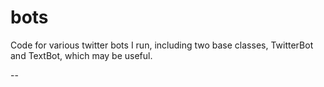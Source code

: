# bots

Code for various twitter bots I run, including two base classes, TwitterBot
and TextBot, which may be useful.

--

